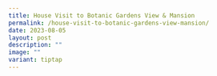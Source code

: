 ```yaml
---
title: House Visit to Botanic Gardens View & Mansion
permalink: /house-visit-to-botanic-gardens-view-mansion/
date: 2023-08-05
layout: post
description: ""
image: ""
variant: tiptap
---
```

